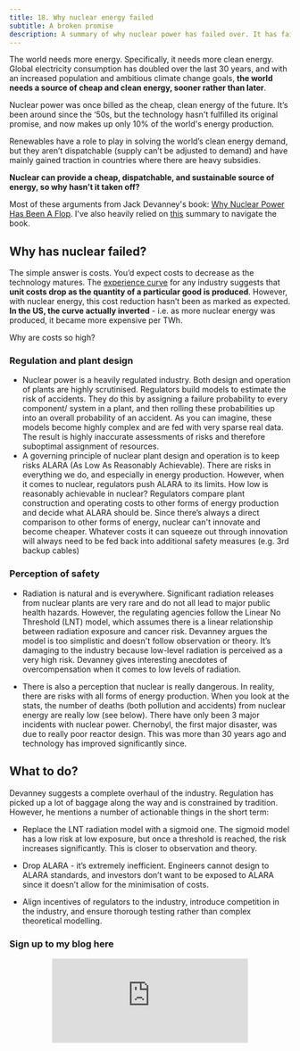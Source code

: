 ```yaml
---
title: 18. Why nuclear energy failed
subtitle: A broken promise
description: A summary of why nuclear power has failed over. It has failed to live up to its expectation as the energy of the future
---
```


The world needs more energy. Specifically, it needs more clean energy. Global electricity consumption has doubled over the last 30 years, and with an increased population and ambitious climate change goals, __the world needs a source of cheap and clean energy, sooner rather than later__.

Nuclear power was once billed as the cheap, clean energy of the future. It’s been around since the ‘50s, but the technology hasn't fulfilled its original promise, and now makes up only 10% of the world's energy production.

Renewables have a role to play in solving the world’s clean energy demand, but they aren’t dispatchable (supply can’t be adjusted to demand) and have mainly gained traction in countries where there are heavy subsidies.

__Nuclear can provide a cheap, dispatchable, and sustainable source of energy, so why hasn’t it taken off?__

Most of these arguments from Jack Devanney's book: [Why Nuclear Power Has Been A Flop](https://gordianknotbook.com/). I've also heavily relied on [this](https://rootsofprogress.org/devanney-on-the-nuclear-flop) summary to navigate the book.

## Why has nuclear failed?
The simple answer is costs. You’d expect costs to decrease as the technology matures. The [experience curve](https://en.wikipedia.org/wiki/Experience_curve_effects) for any industry suggests that __unit costs drop as the quantity of a particular good is produced__. However, with nuclear energy, this cost reduction hasn’t been as marked as expected. __In the US, the curve actually inverted__ - i.e. as more nuclear energy was produced, it became more expensive per TWh.

Why are costs so high?

### Regulation and plant design
- Nuclear power is a heavily regulated industry. Both design and operation of plants are highly scrutinised. Regulators build models to estimate the risk of accidents. They do this by assigning a failure probability to every component/ system in a plant, and then rolling these probabilities up into an overall probability of an accident. As you can imagine, these models become highly complex and are fed with very sparse real data. The result is highly inaccurate assessments of risks and therefore suboptimal assignment of resources.
- A governing principle of nuclear plant design and operation is to keep risks ALARA (As Low As Reasonably Achievable). There are risks in everything we do, and especially in energy production. However, when it comes to nuclear, regulators push ALARA to its limits. How low is reasonably achievable in nuclear? Regulators compare plant construction and operating costs to other forms of energy production and decide what ALARA should be. Since there’s always a direct comparison to other forms of energy, nuclear can't innovate and become cheaper. Whatever costs it can squeeze out through innovation will always need to be fed back into additional safety measures (e.g. 3rd backup cables)

### Perception of safety
- Radiation is natural and is everywhere. Significant radiation releases from nuclear plants are very rare and do not all lead to major public health hazards. However, the regulating agencies follow the Linear No Threshold (LNT) model, which assumes there is a linear relationship between radiation exposure and cancer risk. Devanney argues the model is too simplistic and doesn't follow observation or theory. It’s damaging to the industry because low-level radiation is perceived as a very high risk. Devanney gives interesting anecdotes of overcompensation when it comes to low levels of radiation.

- There is also a perception that nuclear is really dangerous. In reality, there are risks with all forms of energy production. When you look at the stats, the number of deaths (both pollution and accidents) from nuclear energy are really low (see below). There have only been 3 major incidents with nuclear power. Chernobyl, the first major disaster, was due to really poor reactor design. This was more than 30 years ago and technology has improved significantly since.

## What to do?
Devanney suggests a complete overhaul of the industry. Regulation has picked up a lot of baggage along the way and is constrained by tradition. However, he mentions a number of actionable things in the short term:

- Replace the LNT radiation model with a sigmoid one. The sigmoid model has a low risk at low exposure, but once a threshold is reached, the risk increases significantly. This is closer to observation and theory.

- Drop ALARA - it’s extremely inefficient. Engineers cannot design to ALARA standards, and investors don’t want to be exposed to ALARA since it doesn’t allow for the minimisation of costs.

- Align incentives of regulators to the industry, introduce competition in the industry, and ensure thorough testing rather than complex theoretical modelling.

### Sign up to my blog here
<div
  style="text-align:center;width:100%;">
<iframe src="https://taariq.substack.com/embed" width="350" height="150" style="border:1px solid #EEE; background:white; margin: 0 auto; dislay: block;" frameborder="0" scrolling="no"></iframe>

</div>

